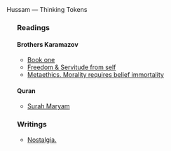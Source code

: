 <script>document.body.classList.add("home-index");</script>
<div class="win98-window">
  <div class="win98-titlebar"><span class="win98-icon"></span> Hussam — Thinking Tokens</div>
  <ul class="win98-list">
  <h3>Readings</h3>
  <h4>Brothers Karamazov</h4>
  <ul class="win98-list">
    <li><a href="book-one/">Book one</a></li>
    <li><a href="freedom-servitude-from-self/">Freedom & Servitude from self</a></li>
    <li><a href="metaethics-morality-requires-belief-immortality/">Metaethics. Morality requires belief immortality</a></li>
  </ul>
  <h4>Quran</h4>
  <ul class="win98-list">
    <li><a href="surah-maryam/">Surah Maryam</a></li>
  </ul>
  <h3>Writings</h3>
  <ul class="win98-list">
    <li><a href="nostalgia/">Nostalgia.</a></li>
  </ul>
  </ul>
</div>
